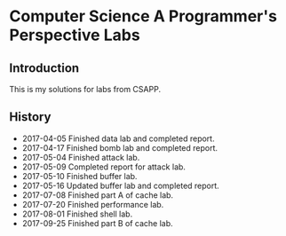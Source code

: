 # Computer Science A Programmer's Perspective Labs

## Introduction
This is my solutions for labs from CSAPP.

## History
* 2017-04-05 Finished data lab and completed report.
* 2017-04-17 Finished bomb lab and completed report.
* 2017-05-04 Finished attack lab.
* 2017-05-09 Completed report for attack lab.
* 2017-05-10 Finished buffer lab.
* 2017-05-16 Updated buffer lab and completed report.
* 2017-07-08 Finished part A of cache lab.
* 2017-07-20 Finished performance lab.
* 2017-08-01 Finished shell lab.
* 2017-09-25 Finished part B of cache lab.
